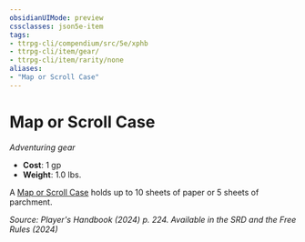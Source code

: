 ```yaml
---
obsidianUIMode: preview
cssclasses: json5e-item
tags:
- ttrpg-cli/compendium/src/5e/xphb
- ttrpg-cli/item/gear/
- ttrpg-cli/item/rarity/none
aliases: 
- "Map or Scroll Case"
---
```

# Map or Scroll Case
*Adventuring gear*  


- **Cost**: 1 gp
- **Weight**: 1.0 lbs.

A [Map or Scroll Case](/3-Mechanics/CLI/items/map-or-scroll-case-xphb.md) holds up to 10 sheets of paper or 5 sheets of parchment.

*Source: Player's Handbook (2024) p. 224. Available in the <span title='Systems Reference Document (5.2)'>SRD</span> and the Free Rules (2024)*